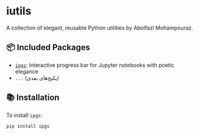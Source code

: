# iutils

A collection of elegant, reusable Python utilities by Abolfazl Mohampouraz.

## 📦 Included Packages

- [`ipgs`](./ipgs): Interactive progress bar for Jupyter notebooks with poetic elegance
- `...` (پکیج‌های بعدی)

## 📚 Installation

To install `ipgs`:

```bash
pip install ipgs
